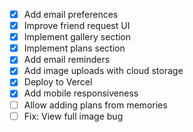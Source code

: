 - [x] Add email preferences
- [x] Improve friend request UI
- [x] Implement gallery section
- [x] Implement plans section
- [x] Add email reminders
- [x] Add image uploads with cloud storage
- [x] Deploy to Vercel
- [x] Add mobile responsiveness
- [ ] Allow adding plans from memories
- [ ] Fix: View full image bug
